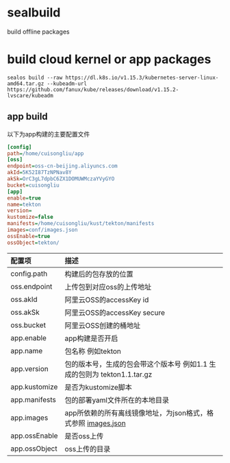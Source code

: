 # sealbuild
build offline packages

# build cloud kernel or app packages
```
sealos build --raw https://dl.k8s.io/v1.15.3/kubernetes-server-linux-amd64.tar.gz --kubeadm-url https://github.com/fanux/kube/releases/download/v1.15.2-lvscare/kubeadm
```



## app build
以下为app构建的主要配置文件
```ini
[config]
path=/home/cuisongliu/app
[oss]
endpoint=oss-cn-beijing.aliyuncs.com
akId=5K52I87TzNPNav8Y
akSk=OrC3gL7dpbC6ZX1DOMUWMczaYVyGYO
bucket=cuisongliu
[app]
enable=true
name=tekton
version=
kustomize=false
manifests=/home/cuisongliu/kust/tekton/manifests
images=conf/images.json
ossEnable=true
ossObject=tekton/
```

配置项 | 描述 
:---|:---
config.path| 构建后的包存放的位置
oss.endpoint| 上传包到对应oss的上传地址
oss.akId| 阿里云OSS的accessKey id
oss.akSk| 阿里云OSS的accessKey secure
oss.bucket| 阿里云OSS创建的桶地址
app.enable| app构建是否开启
app.name | 包名称 例如tekton
app.version | 包的版本号，生成的包会带这个版本号 例如1.1 生成的包则为 tekton1.1.tar.gz
app.kustomize | 是否为kustomize脚本
app.manifests | 包的部署yaml文件所在的本地目录
app.images | app所依赖的所有离线镜像地址，为json格式，格式参照 [images.json](conf/images.json)
app.ossEnable | 是否oss上传
app.ossObject | oss上传的目录

